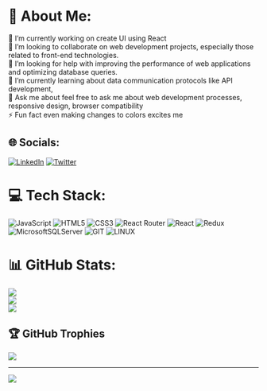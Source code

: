 # 💫 About Me:
🔭 I’m currently working on create UI using React<br>👯 I’m looking to collaborate on web development projects, especially those related to front-end technologies.<br>🤝 I’m looking for help with improving the performance of web applications and optimizing database queries.<br>🌱 I’m currently learning about data communication protocols like API development, <br>💬 Ask me about  feel free to ask me about web development processes, responsive design, browser compatibility<br>⚡ Fun fact even making changes to colors excites me


## 🌐 Socials:
[![LinkedIn](https://img.shields.io/badge/LinkedIn-%230077B5.svg?logo=linkedin&logoColor=white)](https://linkedin.com/in/www.linkedin.com/in/pelin-idil-güzel-563265240) [![Twitter](https://img.shields.io/badge/Twitter-%231DA1F2.svg?logo=Twitter&logoColor=white)](https://twitter.com/idil_x_) 

# 💻 Tech Stack:
![JavaScript](https://img.shields.io/badge/javascript-%23323330.svg?style=for-the-badge&logo=javascript&logoColor=%23F7DF1E) ![HTML5](https://img.shields.io/badge/html5-%23E34F26.svg?style=for-the-badge&logo=html5&logoColor=white) ![CSS3](https://img.shields.io/badge/css3-%231572B6.svg?style=for-the-badge&logo=css3&logoColor=white) ![React Router](https://img.shields.io/badge/React_Router-CA4245?style=for-the-badge&logo=react-router&logoColor=white) ![React](https://img.shields.io/badge/react-%2320232a.svg?style=for-the-badge&logo=react&logoColor=%2361DAFB) ![Redux](https://img.shields.io/badge/redux-%23593d88.svg?style=for-the-badge&logo=redux&logoColor=white) ![MicrosoftSQLServer](https://img.shields.io/badge/Microsoft%20SQL%20Sever-CC2927?style=for-the-badge&logo=microsoft%20sql%20server&logoColor=white) ![GIT](https://img.shields.io/badge/Git-fc6d26?style=for-the-badge&logo=git&logoColor=white) ![LINUX](https://img.shields.io/badge/Linux-FCC624?style=for-the-badge&logo=linux&logoColor=black)
# 📊 GitHub Stats:
![](https://github-readme-stats.vercel.app/api?username=idillpelinn&theme=react&hide_border=true&include_all_commits=true&count_private=false)<br/>
![](https://github-readme-streak-stats.herokuapp.com/?user=idillpelinn&theme=react&hide_border=true)<br/>
![](https://github-readme-stats.vercel.app/api/top-langs/?username=idillpelinn&theme=react&hide_border=true&include_all_commits=true&count_private=false&layout=compact)

## 🏆 GitHub Trophies
![](https://github-profile-trophy.vercel.app/?username=idillpelinn&theme=nord&no-frame=true&no-bg=true&margin-w=4)

---
[![](https://visitcount.itsvg.in/api?id=idillpelinn&icon=7&color=6)](https://visitcount.itsvg.in)

<!-- Proudly created with GPRM ( https://gprm.itsvg.in ) -->
